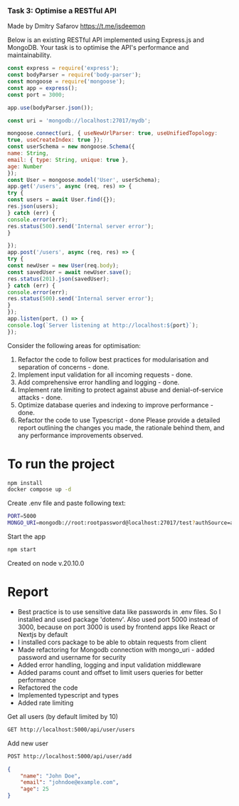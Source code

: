 ### Task 3: Optimise a RESTful API 

Made by Dmitry Safarov https://t.me/jsdeemon

Below is an existing RESTful API implemented using Express.js and MongoDB. Your
task is to optimise the API's performance and maintainability.

```javascript
const express = require('express');
const bodyParser = require('body-parser');
const mongoose = require('mongoose');
const app = express();
const port = 3000;

app.use(bodyParser.json());

const uri = 'mongodb://localhost:27017/mydb';

mongoose.connect(uri, { useNewUrlParser: true, useUnifiedTopology:
true, useCreateIndex: true });
const userSchema = new mongoose.Schema({
name: String,
email: { type: String, unique: true },
age: Number
});
const User = mongoose.model('User', userSchema);
app.get('/users', async (req, res) => {
try {
const users = await User.find({});
res.json(users);
} catch (err) {
console.error(err);
res.status(500).send('Internal server error');
}

});
app.post('/users', async (req, res) => {
try {
const newUser = new User(req.body);
const savedUser = await newUser.save();
res.status(201).json(savedUser);
} catch (err) {
console.error(err);
res.status(500).send('Internal server error');
}
});
app.listen(port, () => {
console.log(`Server listening at http://localhost:${port}`);
});
``` 

Consider the following areas for optimisation:
1. Refactor the code to follow best practices for modularisation and separation of
concerns - done.
2. Implement input validation for all incoming requests - done.
3. Add comprehensive error handling and logging  - done.
4. Implement rate limiting to protect against abuse and denial-of-service attacks - done.
5. Optimize database queries and indexing to improve performance - done.
6. Refactor the code to use Typescript - done
Please provide a detailed report outlining the changes you made, the rationale
behind them, and any performance improvements observed. 


# To run the project

```bash
npm install
docker compose up -d

```

Create .env file and paste following text:
```bash
PORT=5000
MONGO_URI=mongodb://root:rootpassword@localhost:27017/test?authSource=admin
```
Start the app
```bash
npm start
```

Created on node v.20.10.0

# Report

- Best practice is to use sensitive data like passwords in .env files. So I installed and used package 'dotenv'. Also used port 5000 instead of 3000, because on port 3000 is used by frontend apps like React or Nextjs by default
- I installed cors package to be able to obtain requests from client 
- Made refactoring for Mongodb connection with mongo_uri - added password and username for security
- Added error handling, logging and input validation middleware
- Added params count and offset to limit users queries for better performance
- Refactored the code
- Implemented typescript and types
- Added rate limiting 

Get all users (by default limited by 10)
```bash
GET http://localhost:5000/api/user/users
```
Add new user
```bash
POST http://localhost:5000/api/user/add 
```
```json
{
    "name": "John Doe",
    "email": "johndoe@example.com",
    "age": 25
}
```
